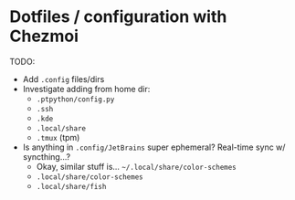 # Dotfiles / configuration with Chezmoi


TODO:

- Add `.config` files/dirs
- Investigate adding from home dir:
    - `.ptpython/config.py`
    - `.ssh`
    - `.kde`
    - `.local/share`
    - `.tmux` (tpm)
- Is anything in `.config/JetBrains` super ephemeral? Real-time sync w/
  syncthing...?
  - Okay, similar stuff is... `~/.local/share/color-schemes`
  - `.local/share/color-schemes`
  - `.local/share/fish`
